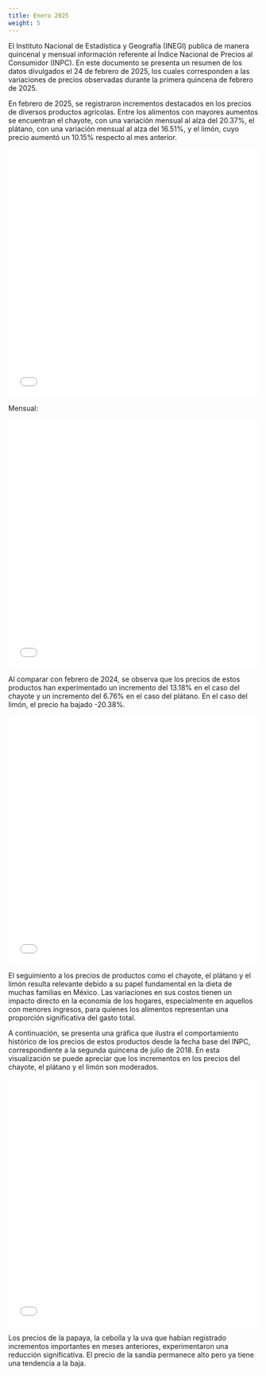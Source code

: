 ```yaml
---
title: Enero 2025
weight: 5
---
```


El Instituto Nacional de Estadística y Geografía (INEGI) publica de manera quincenal y mensual información referente al Índice Nacional de Precios al Consumidor (INPC). En este documento se presenta un resumen de los datos divulgados el 24 de febrero de 2025, los cuales corresponden a las variaciones de precios observadas durante la primera quincena de febrero de 2025.

En febrero de 2025, se registraron incrementos destacados en los precios de diversos productos agrícolas. Entre los alimentos con mayores aumentos se encuentran el chayote, con una variación mensual al alza del 20.37%, el plátano, con una variación mensual al alza del 16.51%, y el limón, cuyo precio aumentó un 10.15% respecto al mes anterior.

<iframe src="/treemap_inpc_quincenal_feb24.html" width="100%" height="500" style="border:none;"></iframe>

Mensual:

<iframe src="/treemap_inpc_mensual_feb24.html" width="100%" height="500" style="border:none;"></iframe>

Al comparar con febrero de 2024, se observa que los precios de estos productos han experimentado un incremento del 13.18% en el caso del chayote y un incremento del 6.76% en el caso del plátano. En el caso del limón, el precio ha bajado -20.38%.

<iframe src="/treemap_inpc_anual_feb24.html" width="100%" height="500" style="border:none;"></iframe>

El seguimiento a los precios de productos como el chayote, el plátano y el limón resulta relevante debido a su papel fundamental en la dieta de muchas familias en México. Las variaciones en sus costos tienen un impacto directo en la economía de los hogares, especialmente en aquellos con menores ingresos, para quienes los alimentos representan una proporción significativa del gasto total.

A continuación, se presenta una gráfica que ilustra el comportamiento histórico de los precios de estos productos desde la fecha base del INPC, correspondiente a la segunda quincena de julio de 2018. En esta visualización se puede apreciar que los incrementos en los precios del chayote, el plátano y el limón son moderados.

<iframe src="/linesfeb_24_2025.html" width="100%" height="500" style="border:none;"></iframe>

Los precios de la papaya, la cebolla y la uva que habían registrado incrementos importantes en meses anteriores, experimentaron una reducción significativa. El precio de la sandía permanece alto pero ya tiene una tendencia a la baja. 